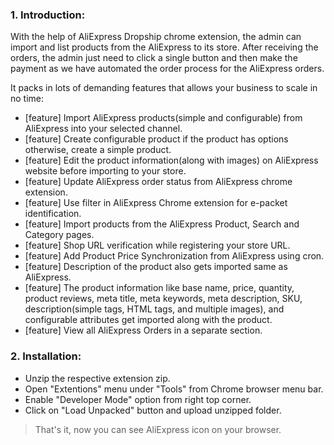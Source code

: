### 1. Introduction:

With the help of AliExpress Dropship chrome extension, the admin can import and list products from the AliExpress to its  store. After receiving the orders, the admin just need to click a single button and then make the payment as we have automated the order process for the AliExpress orders.

It packs in lots of demanding features that allows your business to scale in no time:

- [feature] Import AliExpress products(simple and configurable) from AliExpress into your selected channel.
- [feature] Create configurable product if the product has options otherwise, create a simple product.
- [feature] Edit the product information(along with images) on AliExpress website before importing to your store.
- [feature] Update AliExpress order status from AliExpress chrome extension.
- [feature] Use filter in AliExpress Chrome extension for e-packet identification.
- [feature] Import products from the AliExpress Product, Search and Category pages.
- [feature] Shop URL verification while registering your store URL.
- [feature] Add Product Price Synchronization from AliExpress using cron.
- [feature] Description of the product also gets imported same as AliExpress.
- [feature] The product information like base name, price, quantity, product reviews, meta title, meta keywords, meta description, SKU, description(simple tags, HTML tags, and multiple images), and configurable attributes get imported along with the product.
- [feature] View all AliExpress Orders in a separate section.



### 2. Installation:

- Unzip the respective extension zip.
- Open "Extentions" menu under "Tools" from Chrome browser menu bar.
- Enable "Developer Mode" option from right top corner.
- Click on "Load Unpacked" button and upload unzipped folder.

> That's it, now you can see  AliExpress icon on your browser.
